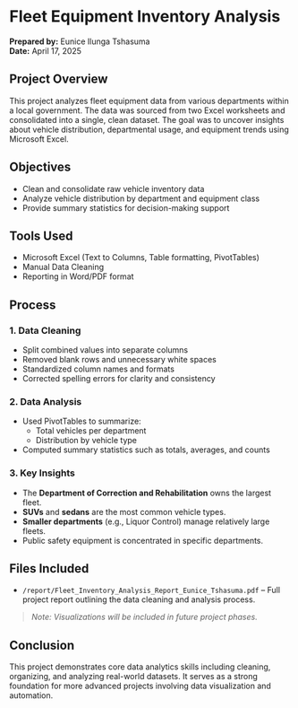 # Fleet Equipment Inventory Analysis

**Prepared by:** Eunice Ilunga Tshasuma  
**Date:** April 17, 2025

## Project Overview

This project analyzes fleet equipment data from various departments within a local government. The data was sourced from two Excel worksheets and consolidated into a single, clean dataset. The goal was to uncover insights about vehicle distribution, departmental usage, and equipment trends using Microsoft Excel.

## Objectives

- Clean and consolidate raw vehicle inventory data
- Analyze vehicle distribution by department and equipment class
- Provide summary statistics for decision-making support

## Tools Used

- Microsoft Excel (Text to Columns, Table formatting, PivotTables)
- Manual Data Cleaning
- Reporting in Word/PDF format

## Process

### 1. Data Cleaning
- Split combined values into separate columns
- Removed blank rows and unnecessary white spaces
- Standardized column names and formats
- Corrected spelling errors for clarity and consistency

### 2. Data Analysis
- Used PivotTables to summarize:
  - Total vehicles per department
  - Distribution by vehicle type
- Computed summary statistics such as totals, averages, and counts

### 3. Key Insights
- The **Department of Correction and Rehabilitation** owns the largest fleet.
- **SUVs** and **sedans** are the most common vehicle types.
- **Smaller departments** (e.g., Liquor Control) manage relatively large fleets.
- Public safety equipment is concentrated in specific departments.

## Files Included

- `/report/Fleet_Inventory_Analysis_Report_Eunice_Tshasuma.pdf` – Full project report outlining the data cleaning and analysis process.

> *Note: Visualizations will be included in future project phases.*

## Conclusion

This project demonstrates core data analytics skills including cleaning, organizing, and analyzing real-world datasets. It serves as a strong foundation for more advanced projects involving data visualization and automation.
